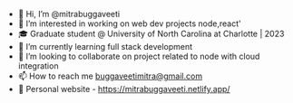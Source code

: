 - 👋 Hi, I’m @mitrabuggaveeti
- 👀 I’m interested in working on web dev projects node,react'
- 🎓 Graduate student @ University of North Carolina at Charlotte | 2023
- 🌱 I’m currently learning full stack development
- 💞️ I’m looking to collaborate on project related to node with cloud integration
- 📫 How to reach me buggaveetimitra@gmail.com
- 👤 Personal website - https://mitrabuggaveeti.netlify.app/

<!---
mitrabuggaveeti/mitrabuggaveeti is a ✨ special ✨ repository because its `README.md` (this file) appears on your GitHub profile.
You can click the Preview link to take a look at your changes.
--->
